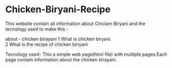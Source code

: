 # Chicken-Biryani-Recipe
This website contain all information about Chicken Biryani and the tecnology used to make this - 

about - chicken birayani
1 What is chicken biryani.<br/>
2 What is the recipe of chicken biriyani

Tecnology used-
This a simple web page(html file) with multiple pages.Each page contain
information about the chicken birayani.

